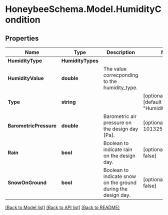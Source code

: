 
# HoneybeeSchema.Model.HumidityCondition

## Properties

Name | Type | Description | Notes
------------ | ------------- | ------------- | -------------
**HumidityType** | **HumidityTypes** |  | 
**HumidityValue** | **double** | The value correcponding to the humidity_type. | 
**Type** | **string** |  | [optional] [readonly] [default to "HumidityCondition"]
**BarometricPressure** | **double** | Barometric air pressure on the design day [Pa]. | [optional] [default to 101325D]
**Rain** | **bool** | Boolean to indicate rain on the design day. | [optional] [default to false]
**SnowOnGround** | **bool** | Boolean to indicate snow on the ground during the design day. | [optional] [default to false]

[[Back to Model list]](../README.md#documentation-for-models)
[[Back to API list]](../README.md#documentation-for-api-endpoints)
[[Back to README]](../README.md)

